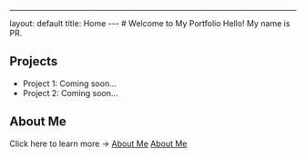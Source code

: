---
layout: default
title: Home
--- # Welcome to My Portfolio Hello! My name is PR.
## Projects
- Project 1: Coming soon...
- Project 2: Coming soon...
## About Me
Click here to learn more → [About Me](about.md)
[About Me](about.md)

